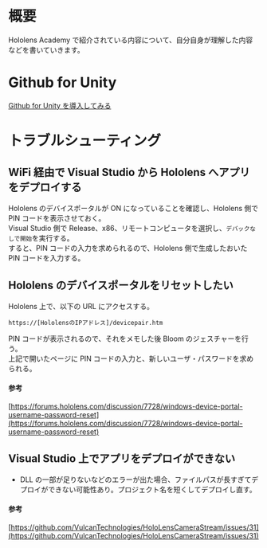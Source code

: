 # 概要

Hololens Academy で紹介されている内容について、自分自身が理解した内容などを書いていきます。

# Github for Unity

[Github for Unity を導入してみる](http://tech.guitarrapc.com/entry/2017/07/14/031046#Github-for-Unity-%E3%82%92%E7%94%A8%E3%81%84%E3%81%A6%E3%81%BF%E3%82%8B)

# トラブルシューティング

## WiFi 経由で Visual Studio から Hololens へアプリをデプロイする

Hololens のデバイスポータルが ON になっていることを確認し、Hololens 側で PIN コードを表示させておく。  
Visual Studio 側で Release、x86、リモートコンピュータを選択し、`デバックなしで開始`を実行する。  
すると、PIN コードの入力を求められるので、Hololens 側で生成したおいた PIN コードを入力する。

## Hololens のデバイスポータルをリセットしたい

Hololens 上で、以下の URL にアクセスする。

```
https://[HololensのIPアドレス]/devicepair.htm
```

PIN コードが表示されるので、それをメモした後 Bloom のジェスチャーを行う。  
上記で開いたページに PIN コードの入力と、新しいユーザ・パスワードを求められる。

#### 参考

[https://forums.hololens.com/discussion/7728/windows-device-portal-username-password-reset](https://forums.hololens.com/discussion/7728/windows-device-portal-username-password-reset)

## Visual Studio 上でアプリをデプロイができない

- DLL の一部が足りないなどのエラーが出た場合、ファイルパスが長すぎてデプロイができない可能性あり。プロジェクト名を短くしてデプロイし直す。

#### 参考

[https://github.com/VulcanTechnologies/HoloLensCameraStream/issues/31](https://github.com/VulcanTechnologies/HoloLensCameraStream/issues/31)
